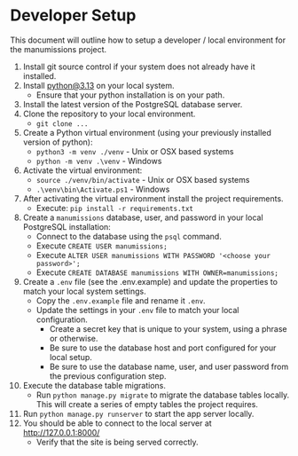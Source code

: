 # Developer Setup

This document will outline how to setup a developer / local environment for the manumissions project.

1) Install git source control if your system does not already have it installed.
1) Install python@3.13 on your local system.
    - Ensure that your python installation is on your path.
1) Install the latest version of the PostgreSQL database server.
1) Clone the repository to your local environment.
    - `git clone ...`
1) Create a Python virtual environment (using your previously installed version of python):
    - `python3 -m venv ./venv` - Unix or OSX based systems
    - `python -m venv .\venv` - Windows
1) Activate the virtual environment:
    - `source ./venv/bin/activate` - Unix or OSX based systems
    - `.\venv\bin\Activate.ps1` - Windows
1) After activating the virtual environment install the project requirements.
    - Execute: `pip install -r requirements.txt`
1) Create a `manumissions` database, user, and password in your local PostgreSQL installation:
    * Connect to the database using the `psql` command.
    * Execute `CREATE USER manumissions;`
    * Execute `ALTER USER manumissions WITH PASSWORD '<choose your password>';`
    * Execute `CREATE DATABASE manumissions WITH OWNER=manumissions;`
1) Create a `.env` file (see the .env.example) and update the properties to match your local system settings.
    * Copy the `.env.example` file and rename it `.env`.
    * Update the settings in your `.env` file to match your local configuration.
        - Create a secret key that is unique to your system, using a phrase or otherwise.
        - Be sure to use the database host and port configured for your local setup.
        - Be sure to use the database name, user, and user password from the previous configuration step.
1) Execute the database table migrations.
    * Run `python manage.py migrate` to migrate the database tables locally.  This will create a series of empty tables the project requires.
1) Run `python manage.py runserver` to start the app server locally.
1) You should be able to connect to the local server at http://127.0.0.1:8000/
    * Verify that the site is being served correctly.
